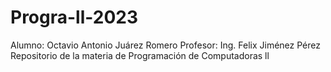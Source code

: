 # Progra-ll-2023
Alumno: Octavio Antonio Juárez Romero
Profesor: Ing. Felix Jiménez Pérez
Repositorio de la materia de Programación de Computadoras ll
